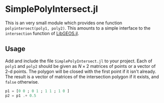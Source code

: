 # SimplePolyIntersect.jl

This is an very small module which provides one function `polyintersect(poly1, poly2)`. This amounts to a simple interface to the `intersection` function of [LibGEOS.jl](https://github.com/JuliaGeo/LibGEOS.jl).

## Usage

Add and include the file `SimplePolyIntersect.jl` to your project. Each of `poly1` and `poly2` should be given as $N \times 2$ matrices of points or a vector of 2-d points. The polygon will be closed with the first point if it isn't already. The result is a vector of matrices of the intersection polygon if it exists, and `false` otherwise.

```julia
p1 = [0 0 ; 0 1 ; 1 1 ; 1 0 ]
p2 = p1 .+ 0.5

```